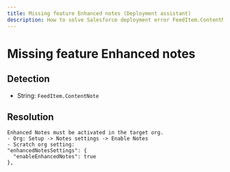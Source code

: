 ```yaml
---
title: Missing feature Enhanced notes (Deployment assistant)
description: How to solve Salesforce deployment error FeedItem.ContentNote
---
```

<!-- markdownlint-disable MD013 -->
# Missing feature Enhanced notes

## Detection

- String: `FeedItem.ContentNote`

## Resolution

```shell
Enhanced Notes must be activated in the target org.
- Org: Setup -> Notes settings -> Enable Notes
- Scratch org setting:
"enhancedNotesSettings": {
  "enableEnhancedNotes": true
},
```
